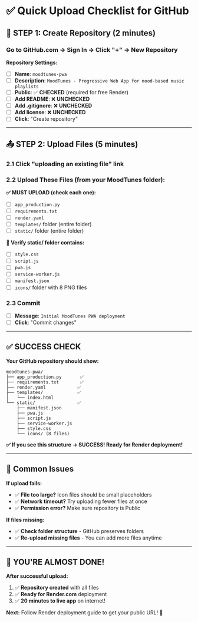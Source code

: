 # ✅ Quick Upload Checklist for GitHub

## 🎯 STEP 1: Create Repository (2 minutes)

### **Go to GitHub.com → Sign In → Click "+" → New Repository**

**Repository Settings:**
- ☐ **Name**: `moodtunes-pwa`
- ☐ **Description**: `MoodTunes - Progressive Web App for mood-based music playlists`
- ☐ **Public**: ✅ **CHECKED** (required for free Render)
- ☐ **Add README**: ❌ **UNCHECKED**
- ☐ **Add .gitignore**: ❌ **UNCHECKED**  
- ☐ **Add license**: ❌ **UNCHECKED**
- ☐ **Click**: "Create repository"

---

## 📤 STEP 2: Upload Files (5 minutes)

### **2.1 Click "uploading an existing file" link**

### **2.2 Upload These Files** (from your MoodTunes folder):

**✅ MUST UPLOAD (check each one):**
- ☐ `app_production.py`
- ☐ `requirements.txt`
- ☐ `render.yaml`
- ☐ `templates/` folder (entire folder)
- ☐ `static/` folder (entire folder)

**📁 Verify static/ folder contains:**
- ☐ `style.css`
- ☐ `script.js`
- ☐ `pwa.js`
- ☐ `service-worker.js`
- ☐ `manifest.json`
- ☐ `icons/` folder with 8 PNG files

### **2.3 Commit**
- ☐ **Message**: `Initial MoodTunes PWA deployment`
- ☐ **Click**: "Commit changes"

---

## ✅ SUCCESS CHECK

**Your GitHub repository should show:**
```
moodtunes-pwa/
├── app_production.py       ✅
├── requirements.txt        ✅
├── render.yaml            ✅
├── templates/             ✅
│   └── index.html
└── static/                ✅
    ├── manifest.json
    ├── pwa.js
    ├── script.js
    ├── service-worker.js
    ├── style.css
    └── icons/ (8 files)
```

**✅ If you see this structure → SUCCESS! Ready for Render deployment!**

---

## 🚨 Common Issues

**If upload fails:**
- ✅ **File too large?** Icon files should be small placeholders
- ✅ **Network timeout?** Try uploading fewer files at once
- ✅ **Permission error?** Make sure repository is Public

**If files missing:**
- ✅ **Check folder structure** - GitHub preserves folders
- ✅ **Re-upload missing files** - You can add more files anytime

---

## 🎯 YOU'RE ALMOST DONE!

**After successful upload:**
1. ✅ **Repository created** with all files
2. ✅ **Ready for Render.com** deployment  
3. ✅ **20 minutes to live app** on internet!

**Next:** Follow Render deployment guide to get your public URL! 🚀